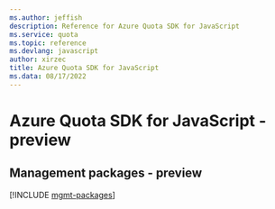 ```yaml
---
ms.author: jeffish
description: Reference for Azure Quota SDK for JavaScript
ms.service: quota
ms.topic: reference
ms.devlang: javascript
author: xirzec
title: Azure Quota SDK for JavaScript
ms.data: 08/17/2022
---
```

# Azure Quota SDK for JavaScript - preview

## Management packages - preview
[!INCLUDE [mgmt-packages](quota-mgmt-index.md)]
